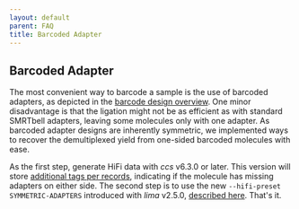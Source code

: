 ```yaml
---
layout: default
parent: FAQ
title: Barcoded Adapter
---
```


## Barcoded Adapter
The most convenient way to barcode a sample is the use of barcoded adapters, as
depicted in the [barcode design overview](barcode-design). One minor
disadvantage is that the ligation might not be as efficient as with standard
SMRTbell adapters, leaving some molecules only with one adapter. As barcoded
adapter designs are inherently symmetric, we implemented ways to recover the
demultiplexed yield from one-sided barcoded molecules with ease.

As the first step, generate HiFi data with *ccs* v6.3.0 or later. This version
will store [additional tags per
records](https://ccs.how/faq/missing-adapters.html), indicating if the molecule
has missing adapters on either side. The second step is to use the new
`--hifi-preset SYMMETRIC-ADAPTERS` introduced with *lima* v2.5.0, [described
here](/faq/hifi-presets). That's it.
